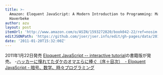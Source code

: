 ```yaml
---
title: >-
  Amazon: Eloquent JavaScript: A Modern Introduction to Programming: Marijn
  Haverbeke
author: azu
layout: post
itemUrl: 'http://www.amazon.com/o/ASIN/1593272820/book042-22/ref=nosim'
editJSONPath: 'https://github.com/jser/jser.info/edit/gh-pages/data/2011/01/index.json'
date: '2011-01-20T15:32:00Z'
---
```

2011年1月22日発売
[Eloquent JavaScript -- interactive tutorial](http://eloquentjavascript.net/ "Eloquent JavaScript -- interactive tutorial")の書籍版が発売。
-[ハッカーに憧れてたダケのオマエらに捧ぐ（序＋目次）　- Eloquent JavaScript - 暗号、数学、時々プログラミング](http://d.hatena.ne.jp/hamatsu1974/20081120/1227128791 "ハッカーに憧れてたダケのオマエらに捧ぐ（序＋目次）　- Eloquent JavaScript - 暗号、数学、時々プログラミング")
